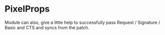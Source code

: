 # PixelProps
Module can also, give a little help to successfully pass Request / Signature / Basic and CTS and syncs from the patch.

